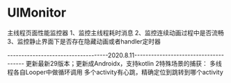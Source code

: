 # UIMonitor
主线程页面性能监控器
 1、监控主线程耗时消息
 2、监控连续动画过程中是否流畅
 3、监控静止界面下是否存在隐藏动画或者handler定时器
 
 ------------------------------------2020.8.11--------------------------------------
 更新最新29版本；更新成Androidx，支持kotlin
 2特殊场景的捕获：
 多线程各自Looper中做循环调用
 多个activity有心跳，精确定位到跳转到哪个activity
